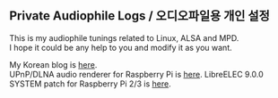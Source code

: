 ## Private Audiophile Logs / 오디오파일용 개인 설정

This is my audiophile tunings related to Linux, ALSA and MPD.  
I hope it could be any help to you and modify it as you want.

My Korean blog is [here](http://parkmino45.blog.me/).  
UPnP/DLNA audio renderer for Raspberry Pi is [here](https://drive.google.com/file/d/1oaVuHbH7-TvTBx9ExtxaBod6HPqFzgl0/view?usp=sharing).
LibreELEC 9.0.0 SYSTEM patch for Raspberry Pi 2/3 is [here](https://drive.google.com/file/d/1iwB-5S5OTYaDTaS2C5kjs7G75vQoOuW1/view?usp=sharing).